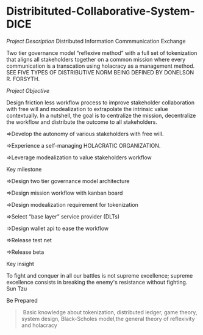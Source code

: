 # Distribituted-Collaborative-System-DICE
*Project Description*
Distributed Information Commmunication Exchange 

Two tier governance model “reflexive method” with a full set of tokenization that aligns all stakeholders together on a common mission where every communication is a transcation using holacracy as a management method. SEE FIVE TYPES OF DISTRIBUTIVE NORM BEING DEFINED BY DONELSON R. FORSYTH.

*Project Objective*

Design friction less workflow process to improve stakeholder collaboration with free will and modealization to extrapolate the intrinsic value contextually. In a nutshell, the goal is to centralize the mission, decentralize the workflow and distribute the outcome to all stakeholders.

=>Develop the autonomy of various stakeholders with free will.
>
=>Experience a self-managing HOLACRATIC ORGANIZATION.
>
=>Leverage modealization to value stakeholders workflow
>
Key milestone
>
=>Design two tier governance model architecture
>
=>Design mission workflow with kanban board
>
=>Design modealization requirement for tokenization
>
=>Select “base layer” service provider (DLTs)
>
=>Design wallet api to ease the workflow
>
=>Release test net
>
=>Release beta

Key insight‍
>
To fight and conquer in all our battles is not supreme excellence; supreme excellence consists in breaking the enemy's resistance without fighting.
Sun Tzu

Be Prepared
>‍
Basic knowledge about tokenization, distributed ledger, game theory, system design, Black-Scholes model,the general theory of reflexivity and holacracy


